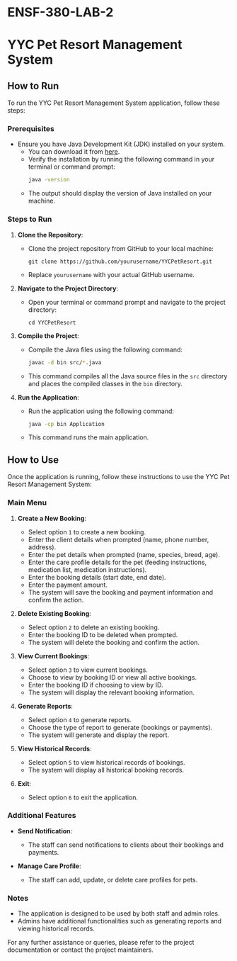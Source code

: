 # ENSF-380-LAB-2
# YYC Pet Resort Management System

## How to Run

To run the YYC Pet Resort Management System application, follow these steps:

### Prerequisites

- Ensure you have Java Development Kit (JDK) installed on your system.
  - You can download it from [here](https://www.oracle.com/java/technologies/javase-jdk11-downloads.html).
  - Verify the installation by running the following command in your terminal or command prompt:
    ```sh
    java -version
    ```
  - The output should display the version of Java installed on your machine.

### Steps to Run

1. **Clone the Repository**:
   - Clone the project repository from GitHub to your local machine:
     ```
     git clone https://github.com/yourusername/YYCPetResort.git
     ```
   - Replace `yourusername` with your actual GitHub username.

2. **Navigate to the Project Directory**:
   - Open your terminal or command prompt and navigate to the project directory:
     ```
     cd YYCPetResort
     ```

3. **Compile the Project**:
   - Compile the Java files using the following command:
     ```sh
     javac -d bin src/*.java
     ```
   - This command compiles all the Java source files in the `src` directory and places the compiled classes in the `bin` directory.

4. **Run the Application**:
   - Run the application using the following command:
     ```sh
     java -cp bin Application
     ```
   - This command runs the main application.

## How to Use

Once the application is running, follow these instructions to use the YYC Pet Resort Management System:

### Main Menu

1. **Create a New Booking**:
   - Select option `1` to create a new booking.
   - Enter the client details when prompted (name, phone number, address).
   - Enter the pet details when prompted (name, species, breed, age).
   - Enter the care profile details for the pet (feeding instructions, medication list, medication instructions).
   - Enter the booking details (start date, end date).
   - Enter the payment amount.
   - The system will save the booking and payment information and confirm the action.

2. **Delete Existing Booking**:
   - Select option `2` to delete an existing booking.
   - Enter the booking ID to be deleted when prompted.
   - The system will delete the booking and confirm the action.

3. **View Current Bookings**:
   - Select option `3` to view current bookings.
   - Choose to view by booking ID or view all active bookings.
   - Enter the booking ID if choosing to view by ID.
   - The system will display the relevant booking information.

4. **Generate Reports**:
   - Select option `4` to generate reports.
   - Choose the type of report to generate (bookings or payments).
   - The system will generate and display the report.

5. **View Historical Records**:
   - Select option `5` to view historical records of bookings.
   - The system will display all historical booking records.

6. **Exit**:
   - Select option `6` to exit the application.

### Additional Features

- **Send Notification**:
  - The staff can send notifications to clients about their bookings and payments.

- **Manage Care Profile**:
  - The staff can add, update, or delete care profiles for pets.

### Notes

- The application is designed to be used by both staff and admin roles.
- Admins have additional functionalities such as generating reports and viewing historical records.

For any further assistance or queries, please refer to the project documentation or contact the project maintainers.

